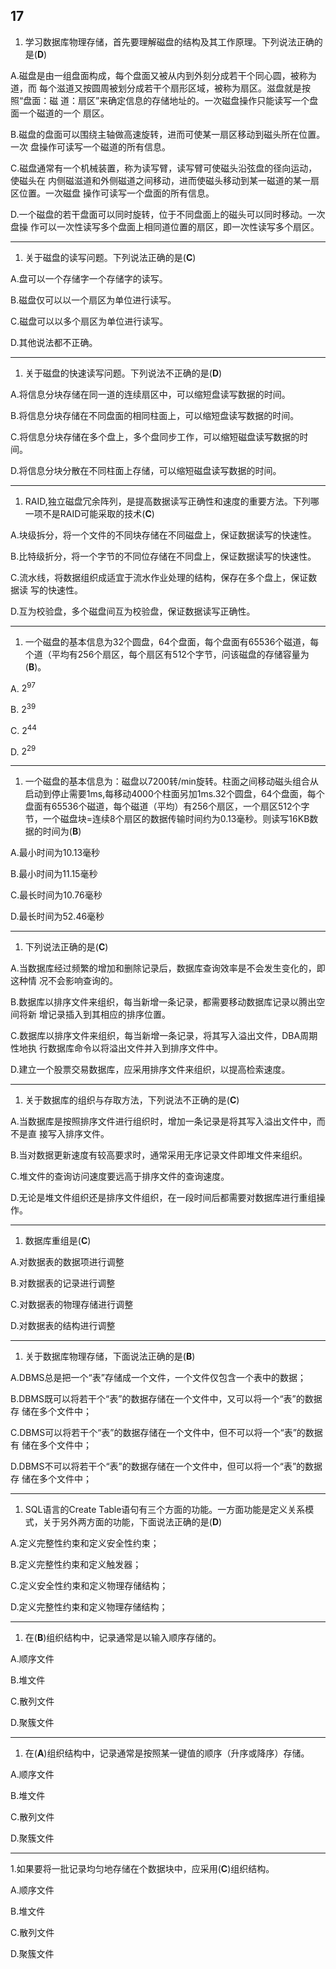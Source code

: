 ## 17
1. 学习数据库物理存储，首先要理解磁盘的结构及其工作原理。下列说法正确的是(**D**)

A.磁盘是由一组盘面构成，每个盘面又被从内到外刻分成若干个同心圆，被称为道，而
每个滋道又按圆周被划分成若干个扇形区域，被称为扇区。滋盘就是按照“盘面：磁
道：扇区”来确定信息的存储地址的。一次磁盘操作只能读写一个盘面一个磁道的一个
扇区。

B.磁盘的盘面可以围绕主轴做高速旋转，进而可使某一扇区移动到磁头所在位置。一次
盘操作可读写一个磁道的所有信息。

C.磁盘通常有一个机械装置，称为读写臂，读写臂可使磁头沿弦盘的径向运动，使磁头在
内侧磁滋道和外侧磁道之间移动，进而使磁头移动到某一磁道的某一扇区位置。一次磁盘
操作可读写一个盘面的所有信息。

D.一个磁盘的若干盘面可以同时旋转，位于不同盘面上的磁头可以同时移动。一次盘操
作可以一次性读写多个盘面上相同道位置的扇区，即一次性读写多个扇区。

---
1. 关于磁盘的读写问题。下列说法正确的是(**C**)
   
A.盘可以一个存储字一个存储字的读写。

B.磁盘仅可以以一个扇区为单位进行读写。

C.磁盘可以以多个扇区为单位进行读写。

D.其他说法都不正确。


---
1. 关于磁盘的快速读写问题。下列说法不正确的是(**D**)
   
A.将信息分块存储在同一道的连续扇区中，可以缩短盘读写数据的时间。

B.将信息分块存储在不同盘面的相同柱面上，可以缩短盘读写数据的时间。

C.将信息分块存储在多个盘上，多个盘同步工作，可以缩短磁盘读写数据的时间。

D.将信息分块分散在不同柱面上存储，可以缩短磁盘读写数据的时间。


---
1. RAID,独立磁盘冗余阵列，是提高数据读写正确性和速度的重要方法。下列哪一项不是RAID可能采取的技术(**C**)

A.块级拆分，将一个文件的不同块存储在不同磁盘上，保证数据读写的快速性。

B.比特级折分，将一个字节的不同位存储在不同盘上，保证数据读写的快速性。

C.流水线，将数据组织成适宜于流水作业处理的结构，保存在多个盘上，保证数据读
写的快速性。

D.互为校验盘，多个磁盘间互为校验盘，保证数据读写正确性。


---
1. 一个磁盘的基本信息为32个圆盘，64个盘面，每个盘面有65536个磁道，每个道（平均有256个扇区，每个扇区有512个字节，问该磁盘的存储容量为(**B**)。

A. $2^{97}$

B. $2^{39}$

C. $2^{44}$

D. $2^{29}$


---
1. 一个磁盘的基本信息为：磁盘以7200转/min旋转。柱面之间移动磁头组合从启动到停止需要1ms,每移动4000个柱面另加1ms.32个圆盘，64个盘面，每个盘面有65536个磁道，每个磁道（平均）有256个扇区，一个扇区512个字节，一个磁盘块=连续8个扇区的数据传输时间约为0.13毫秒。则读写16KB数据的时间为(**B**)

A.最小时间为10.13毫秒

B.最小时间为11.15毫秒

C.最长时间为10.76毫秒

D.最长时间为52.46毫秒


---
1. 下列说法正确的是(**C**)

A.当数据库经过频繁的增加和删除记录后，数据库查询效率是不会发生变化的，即这种情
况不会影响查询的。

B.数据库以排序文件来组织，每当新增一条记录，都需要移动数据库记录以腾出空间将新
增记录插入到其相应的排序位置。

C.数据库以排序文件来组织，每当新增一条记录，将其写入溢出文件，DBA周期性地执
行数据库命令以将溢出文件并入到排序文件中。

D.建立一个股票交易数据库，应采用排序文件来组织，以提高检索速度。


---
1. 关于数据库的组织与存取方法，下列说法不正确的是(**C**)

A.当数据库是按照排序文件进行组织时，增加一条记录是将其写入溢出文件中，而不是直
接写入排序文件。

B.当对数据更新速度有较高要求时，通常采用无序记录文件即堆文件来组织。

C.堆文件的查询访问速度要远高于排序文件的查询速度。

D.无论是堆文件组织还是排序文件组织，在一段时间后都需要对数据库进行重组操作。


---
1. 数据库重组是(**C**)

A.对数据表的数据项进行调整

B.对数据表的记录进行调整

C.对数据表的物理存储进行调整

D.对数据表的结构进行调整


---
1. 关于数据库物理存储，下面说法正确的是(**B**)

A.DBMS总是把一个“表”存储成一个文件，一个文件仅包含一个表中的数据；

B.DBMS既可以将若干个“表”的数据存储在一个文件中，又可以将一个“表”的数据存
储在多个文件中；

C.DBMS可以将若干个“表”的数据存储在一个文件中，但不可以将一个“表”的数据有
储在多个文件中；

D.DBMS不可以将若干个“表”的数据存储在一个文件中，但可以将一个“表”的数据存
储在多个文件中；



---
1. SQL语言的Create Table语句有三个方面的功能。一方面功能是定义关系模式，关于另外两方面的功能，下面说法正确的是(**D**)

A.定义完整性约束和定义安全性约束；

B.定义完整性约束和定义触发器；

C.定义安全性约束和定义物理存储结构；

D.定义完整性约束和定义物理存储结构；


---
1. 在(**B**)组织结构中，记录通常是以输入顺序存储的。

A.顺序文件

B.堆文件

C.散列文件

D.聚簇文件

---
1. 在(**A**)组织结构中，记录通常是按照某一键值的顺序（升序或降序）存储。

A.顺序文件

B.堆文件

C.散列文件

D.聚簇文件

---
1.如果要将一批记录均匀地存储在个数据块中，应采用(**C**)组织结构。

A.顺序文件

B.堆文件

C.散列文件

D.聚簇文件

